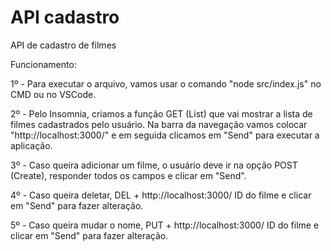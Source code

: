 # API cadastro
 API de cadastro de filmes

Funcionamento:

1º - Para executar o arquivo, vamos usar o comando "node src/index.js" no CMD ou no VSCode.

2º - Pelo Insomnia, criamos a função GET (List) que vai mostrar a lista de filmes cadastrados pelo usuário. Na barra da navegação vamos colocar "http://localhost:3000/" e em seguida clicamos em "Send" para executar a aplicação.

3º - Caso queira adicionar um filme, o usuário deve ir na opção POST (Create), responder todos os campos e clicar em "Send".

4º - Caso queira deletar, DEL + http://localhost:3000/ ID do filme e clicar em "Send" para fazer alteração.

5º - Caso queira mudar o nome, PUT + http://localhost:3000/ ID do filme e clicar em "Send" para fazer alteração.